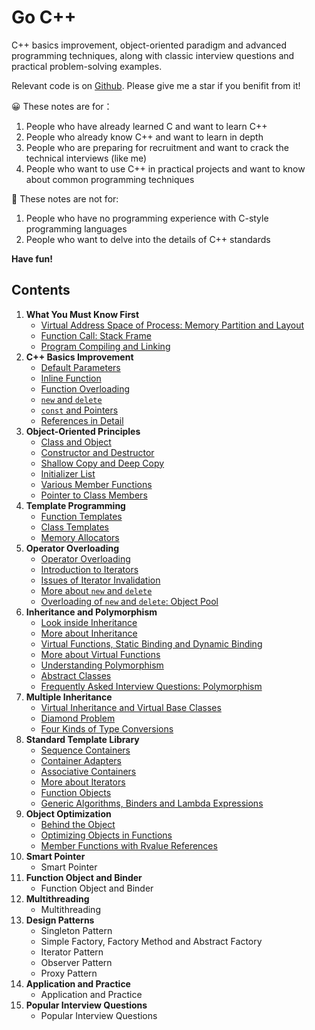 # Go C++
C++ basics improvement, object-oriented paradigm and advanced programming techniques, along with classic interview questions and practical problem-solving examples.

Relevant code is on [Github](https://github.com/navining/gocpp). Please give me a star if you benifit from it!

:grinning: These notes are for：
1. People who have already learned C and want to learn C++
2. People who already know C++ and want to learn in depth
3. People who are preparing for recruitment and want to crack the technical interviews (like me)
4. People who want to use C++ in practical projects and want to know about common programming techniques

:slightly_frowning_face: These notes are not for:
1. People who have no programming experience with C-style programming languages
2. People who want to delve into the details of C++ standards

**Have fun!**

## Contents

1. **What You Must Know First**
   - [Virtual Address Space of Process: Memory Partition and Layout](https://github.com/navining/gocpp/blob/master/Chapter%201/Virtual-Address-Space-of-Process-Memory-Partition-and-Layout.md)
   - [Function Call: Stack Frame](https://github.com/navining/gocpp/blob/master/Chapter%201/Function-Call-Stack-Frame.md)
   - [Program Compiling and Linking](https://github.com/navining/gocpp/blob/master/Chapter%201/Program-Compiling-and-Linking.md)
2. **C++ Basics Improvement**
   - [Default Parameters](https://github.com/navining/gocpp/blob/master/Chapter%202/Default-Parameters.md)
   - [Inline Function](https://github.com/navining/gocpp/blob/master/Chapter%202/Inline-Function.md)
   - [Function Overloading](https://github.com/navining/gocpp/blob/master/Chapter%202/Function-Overloading.md)
   - [`new` and `delete`](https://github.com/navining/gocpp/blob/master/Chapter%202/New-and-Delete.md)
   - [`const` and Pointers](https://github.com/navining/gocpp/blob/master/Chapter%202/Const-and-Pointers.md)
   - [References in Detail](https://github.com/navining/gocpp/blob/master/Chapter%202/References-in-Detail.md)
3. **Object-Oriented Principles**
   - [Class and Object](https://github.com/navining/gocpp/blob/master/Chapter%203/Class-and-Object.md)
   - [Constructor and Destructor](https://github.com/navining/gocpp/blob/master/Chapter%203/Constructor-and-Destructor.md)
   - [Shallow Copy and Deep Copy](https://github.com/navining/gocpp/blob/master/Chapter%203/Shallow-Copy-and-Deep-Copy.md)
   - [Initializer List](https://github.com/navining/gocpp/blob/master/Chapter%203/Initializer-List.md)
   - [Various Member Functions](https://github.com/navining/gocpp/blob/master/Chapter%203/Various-Member-Functions.md)
   - [Pointer to Class Members](https://github.com/navining/gocpp/blob/master/Chapter%203/Pointer-to-Class-Members.md)
4. **Template Programming**
   - [Function Templates](https://github.com/navining/gocpp/blob/master/Chapter%204/Function-Templates.md)
   - [Class Templates](https://github.com/navining/gocpp/blob/master/Chapter%204/Class-Templates.md)
   - [Memory Allocators](https://github.com/navining/gocpp/blob/master/Chapter%204/Memory-Allocators.md)
5. **Operator Overloading**
   - [Operator Overloading](https://github.com/navining/gocpp/blob/master/Chapter%205/Operator-Overloading.md)
   - [Introduction to Iterators](https://github.com/navining/gocpp/blob/master/Chapter%205/Introduction-to-Iterators.md)
   - [Issues of Iterator Invalidation](https://github.com/navining/gocpp/blob/master/Chapter%205/Issues-of-Iterator-Invalidation.md)
   - [More about `new` and `delete`](https://github.com/navining/gocpp/blob/master/Chapter%205/More-about-new-and-delete.md)
   - [Overloading of `new` and `delete`: Object Pool](https://github.com/navining/gocpp/blob/master/Chapter%205/Overloading-of-new-and-delete-Object-Pool.md)
6. **Inheritance and Polymorphism**
   - [Look inside Inheritance](https://github.com/navining/gocpp/blob/master/Chapter%206/Look-inside-Inheritance.md)
   - [More about Inheritance](https://github.com/navining/gocpp/blob/master/Chapter%206/More-about-Inheritance.md)
   - [Virtual Functions, Static Binding and Dynamic Binding](https://github.com/navining/gocpp/blob/master/Chapter%206/Virtual-Functions-Static-Binding-and-Dynamic-Binding.md)
   - [More about Virtual Functions](https://github.com/navining/gocpp/blob/master/Chapter%206/More-about-Virtual-Functions.md)
   - [Understanding Polymorphism](https://github.com/navining/gocpp/blob/master/Chapter%206/Understanding-Polymorphism.md)
   - [Abstract Classes](https://github.com/navining/gocpp/blob/master/Chapter%206/Abstract-Classes.md)
   - [Frequently Asked Interview Questions: Polymorphism](https://github.com/navining/gocpp/blob/master/Chapter%206/Frequently-Asked-Interview-Questions-Polymorphism.md)
7. **Multiple Inheritance**
   - [Virtual Inheritance and Virtual Base Classes](https://github.com/navining/gocpp/blob/master/Chapter%207/Virtual-Inheritance-and-Virtual-Base-Classes.md)
   - [Diamond Problem](https://github.com/navining/gocpp/blob/master/Chapter%207/Diamond-Problem.md)
   - [Four Kinds of Type Conversions](https://github.com/navining/gocpp/blob/master/Chapter%207/Four-Kinds-of-Type-Conversions.md)
8. **Standard Template Library**
   - [Sequence Containers](https://github.com/navining/gocpp/blob/master/Chapter%208/Sequence-Containers.md)
   - [Container Adapters](https://github.com/navining/gocpp/blob/master/Chapter%208/Container-Adapters.md)
   - [Associative Containers](https://github.com/navining/gocpp/blob/master/Chapter%208/Associative-Containers.md)
   - [More about Iterators](https://github.com/navining/gocpp/blob/master/Chapter%208/More-about-Iterators.md)
   - [Function Objects](https://github.com/navining/gocpp/blob/master/Chapter%208/Function-Objects.md)
   - [Generic Algorithms, Binders and Lambda Expressions](https://github.com/navining/gocpp/blob/master/Chapter%208/Generic-Algorithms-Binders-and-Lambda-Expressions.md)
9. **Object Optimization**
   - [Behind the Object](https://github.com/navining/gocpp/blob/master/Chapter%209/Behind-the-Object.md)
   - [Optimizing Objects in Functions](https://github.com/navining/gocpp/blob/master/Chapter%209/Optimizing-Objects-in-Functions.md)
   - [Member Functions with Rvalue References](https://github.com/navining/gocpp/blob/master/Chapter%209/Member-Functions-with-Rvalue-References.md)
10. **Smart Pointer**
    - Smart Pointer
11. **Function Object and Binder**
    - Function Object and Binder
12. **Multithreading**
    - Multithreading
13. **Design Patterns**
    - Singleton Pattern
    - Simple Factory, Factory Method and Abstract Factory
    - Iterator Pattern
    - Observer Pattern
    - Proxy Pattern
14. **Application and Practice**
    - Application and Practice
15. **Popular Interview Questions**
    - Popular Interview Questions

